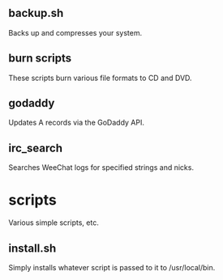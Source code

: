 backup.sh
---------

Backs up and compresses your system.

burn scripts
------------

These scripts burn various file formats to CD and DVD.

godaddy
-------

Updates A records via the GoDaddy API.

irc_search
----------

Searches WeeChat logs for specified strings and nicks.

scripts
=======

Various simple scripts, etc.

install.sh
----------

Simply installs whatever script is passed to it to /usr/local/bin.
